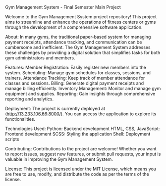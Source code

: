 Gym Management System - Final Semester Main Project

Welcome to the Gym Management System project repository! This project aims to streamline and enhance the operations of fitness centers or gyms through the development of a comprehensive software application.

About:
In many gyms, the traditional paper-based system for managing payment receipts, attendance tracking, and communication can be cumbersome and inefficient. The Gym Management System addresses these challenges by providing a digital solution that simplifies tasks for both gym administrators and members.

Features:
Member Registration: Easily register new members into the system.
Scheduling: Manage gym schedules for classes, sessions, and trainers.
Attendance Tracking: Keep track of member attendance for classes and sessions.
Billing: Generate digital payment receipts and manage billing efficiently.
Inventory Management: Monitor and manage gym equipment and supplies.
Reporting: Gain insights through comprehensive reporting and analytics.

Deployment:
The project is currently deployed at (http://13.233.106.66:8000/). You can access the application to explore its functionalities.

Technologies Used:
Python: Backend development
HTML, CSS, JavaScript: Frontend development
SCSS: Styling the application
Shell: Deployment scripts

Contributing:
Contributions to the project are welcome! Whether you want to report issues, suggest new features, or submit pull requests, your input is valuable in improving the Gym Management System.

License:
This project is licensed under the MIT License, which means you are free to use, modify, and distribute the code as per the terms of the license.
